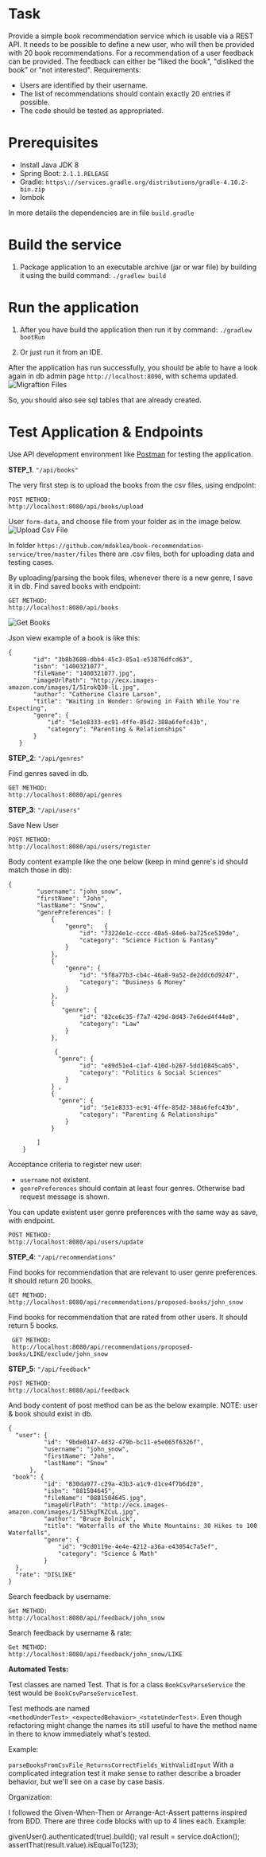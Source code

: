 # Task

Provide a simple book recommendation service which is usable via a REST API. It needs to be possible to define a new user, who will then be provided with 20 book recommendations. For a recommendation of a user feedback can be provided. The feedback can either be "liked the book", "disliked the book" or "not interested".
Requirements:
* Users are identified by their username.
* The list of recommendations should contain exactly 20 entries if possible.
* The code should be tested as appropriated.

# Prerequisites

* Install Java JDK 8
* Spring Boot:  `2.1.1.RELEASE`
* Gradle: `https\://services.gradle.org/distributions/gradle-4.10.2-bin.zip`
* lombok

In more details the dependencies are in file `build.gradle`

# Build the service

1. Package application to an executable archive (jar or war file) by building it using the build command:
   `./gradlew build`
 
# Run the application

1. After you have build the application then run it by command:
   `./gradlew bootRun`
   
2. Or just run it from an IDE.

 After the application has run successfully, you should be able to have a look again in db admin page `http://localhost:8090`, with schema updated.
 ![Migraftion Files](/images/img1.png/)
 
So, you should also see sql tables that are already created.

# Test Application & Endpoints

Use API development environment like [Postman](https://www.getpostman.com/) for testing the application.

__STEP_1__. `"/api/books"`

The very first step is to upload the books from the csv files, using endpoint:
```
POST METHOD:
http://localhost:8080/api/books/upload
```
User  `form-data`, and choose file from your folder as in the image below.
 ![Upload Csv File](/images/upload.png/)
 
In folder `https://github.com/mdoklea/book-recommendation-service/tree/master/files` there are .csv files, both for uploading data and testing cases.

By uploading/parsing the book files, whenever there is a new genre, I save it in db. 
Find saved books with endpoint: 
```
GET METHOD:   
http://localhost:8080/api/books
```

 ![Get Books](/images/books.png/)
 
Json view example of a book is like this: 
 
 ```
 {
        "id": "3b8b3688-dbb4-45c3-85a1-e53876dfcd63",
        "isbn": "1400321077",
        "fileName": "1400321077.jpg",
        "imageUrlPath": "http://ecx.images-amazon.com/images/I/51rokQ30-lL.jpg",
        "author": "Catherine Claire Larson",
        "title": "Waiting in Wonder: Growing in Faith While You're Expecting",
        "genre": {
            "id": "5e1e8333-ec91-4ffe-85d2-388a6fefc43b",
            "category": "Parenting & Relationships"
        }
    }
 ```
  __STEP_2__: `"/api/genres"` 
  
  
 Find genres saved in db.
 
 ```
 GET METHOD:   
 http://localhost:8080/api/genres
 ```
 
 __STEP_3__: `"/api/users"`
 
 Save New User
 
  ```
POST METHOD:   
http://localhost:8080/api/users/register
  ```
  
Body content example like the one below (keep in mind genre's id should match those in db):

  ```
  {
          "username": "john_snow",
          "firstName": "John",
          "lastName": "Snow",
          "genrePreferences": [
              {
                  "genre":   {
                      "id": "73224e1c-cccc-40a5-84e6-ba725ce519de",
                      "category": "Science Fiction & Fantasy"
                  }
              },
              {
                  "genre": {
                      "id": "5f8a77b3-cb4c-46a8-9a52-de2ddc6d9247",
                      "category": "Business & Money"
                  }
              },
              {
              	 "genre": {
                      "id": "82ce6c35-f7a7-429d-8d43-7e6ded4f44e8",
                      "category": "Law"
                  }
              },
              
               {
              	"genre": {
                      "id": "e89d51e4-c1af-410d-b267-5dd10845cab5",
                      "category": "Politics & Social Sciences"
                  }
              } ,
              {
              	"genre": {
                      "id": "5e1e8333-ec91-4ffe-85d2-388a6fefc43b",
                      "category": "Parenting & Relationships"
                  }
              }
              
          ]
      }
  ```
  
  Acceptance criteria to register new user:
  
  * `username` not existent.
  * `genrePreferences` should contain at least four genres. Otherwise bad request message is shown.

You can update existent user genre preferences with the same way as save, with endpoint.
  ```
POST METHOD:   
http://localhost:8080/api/users/update
  ```

 __STEP_4__: `"/api/recommendations"`
 
  Find books for recommendation that are relevant to user genre preferences. It should return 20 books.
 ```
 GET METHOD:   
http://localhost:8080/api/recommendations/proposed-books/john_snow
 ```
 
 Find books for recommendation that are rated from other users. It should return 5 books.
```
 GET METHOD:   
 http://localhost:8080/api/recommendations/proposed-books/LIKE/exclude/john_snow
```
 
 
 __STEP_5__: `"/api/feedback"`
 
   ```
 POST METHOD:   
http://localhost:8080/api/feedback
   ```
   
 And body content of post method can be as the below example. NOTE: user & book should exist in db.
  ```
{
	"user": {
            "id": "9bde0147-4d32-479b-bc11-e5e065f6326f",
            "username": "john_snow",
            "firstName": "John",
            "lastName": "Snow"
        },
   "book": {
            "id": "830da977-c29a-43b3-a1c9-d1ce4f7b6d20",
        	"isbn": "881504645",
        	"fileName": "0881504645.jpg",
        	"imageUrlPath": "http://ecx.images-amazon.com/images/I/515kgTKZCuL.jpg",
        	"author": "Bruce Bolnick",
        	"title": "Waterfalls of the White Mountains: 30 Hikes to 100 Waterfalls",
        	"genre": {
            	"id": "9cd0119e-4e4e-4212-a36a-e43054c7a5ef",
            	"category": "Science & Math"
        	}
    },
    "rate": "DISLIKE"
}

 ```
Search feedback by username:
   ```
 Get METHOD:   
http://localhost:8080/api/feedback/john_snow
   ```
   
Search feedback by username & rate:
   ```
 Get METHOD:   
http://localhost:8080/api/feedback/john_snow/LIKE
   ```
   
   
 __Automated Tests:__   

   Test classes are named <className>Test. That is for a class `BookCsvParseService` the test would be `BookCsvParseServiceTest`.
   
   Test methods are named `<methodUnderTest>_<expectedBehavior>_<stateUnderTest>`. 
   Even though refactoring might change the names its still useful to have the method name in there to know immediately what's tested.
   
   Example:
   
   `parseBooksFromCsvFile_ReturnsCorrectFields_WithValidInput`
   With a complicated integration test it make sense to rather describe a broader behavior, but we'll see on a case by case basis.
   
   Organization:
   
   I followed the Given-When-Then or Arrange-Act-Assert patterns inspired from BDD. There are three code blocks with up to 4 lines each. Example:
   
   givenUser().authenticated(true).build();
   val result = service.doAction();
   assertThat(result.value).isEqualTo(123);